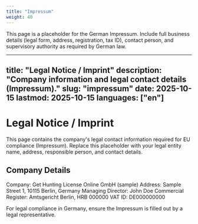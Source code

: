```yaml
---
title: "Impressum"
weight: 40
---
```


This page is a placeholder for the German Impressum. Include full business details (legal form, address, registration, tax ID), contact person, and supervisory authority as required by German law.

<!-- TODO: Fill with real company data -->
---
title: "Legal Notice / Imprint"
description: "Company information and legal contact details (Impressum)."
slug: "impressum"
date: 2025-10-15
lastmod: 2025-10-15
languages: ["en"]
---

# Legal Notice / Imprint

This page contains the company's legal contact information required for EU compliance (Impressum). Replace this placeholder with your legal entity name, address, responsible person, and contact details.

## Company Details
Company: Get Hunting License Online GmbH (sample)
Address: Sample Street 1, 10115 Berlin, Germany
Managing Director: John Doe
Commercial Register: Amtsgericht Berlin, HRB 000000
VAT ID: DE000000000

For legal compliance in Germany, ensure the Impressum is filled out by a legal representative.
